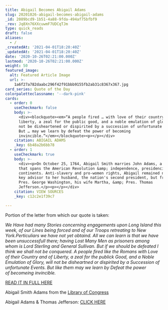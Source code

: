 ```yaml
---
title: Abigail Becomes Abigail Adams
slug: 20201026-abigail-becomes-abigail-adams
_id: 2089bcd9-1b51-4a88-9fda-494af75bfbf9
_rev: Jq8Xn76XXcuwmF7UDCqTJm
type: quick_reads
draft: false
aliases:
  - /
_createdAt: '2021-04-01T18:20:40Z'
_updatedAt: '2021-04-01T18:20:40Z'
date: '2020-10-26T02:21:00.000Z'
lastmod: '2020-10-26T02:21:00.000Z'
weight: 50
featured_image:
  alt: Featured Article Image
  url: >-
    1a6f27a782daabc296f42f91bbb9155fb2ab31c8367x367.jpg
card_series: Quote of the Day
colorpaletteclassname: '--dark-pink'
cards:
  - order: 0
    useCheckmark: false
    body: >-
      <div><blockquote><em>“A people fired … with love of their country and of
      liberty, a zeal for the public good, and a noble emulation of glory, will
      not be disheartened or dispirited by a succession of unfortunate events.
      But … may we learn by defeat the power of becoming
      invincible.”</em></blockquote><p></p></div>
    citation: ABIGAIL ADAMS
    _key: 6b48a2b6bb78
  - order: 1
    useCheckmark: true
    body: >-
      <div><p>On October 25, 1764, Abigail Smith marries John Adams, a union
      that spans the American Revolution &amp; independence, presidencies, and
      continents. Anti-slavery and pro-women rights, Abigail remained not only a
      key advisor to her husband, the nation's second president, but friend of
      Pres. George Washington, his wife Martha, &amp; Pres. Thomas
      Jefferson.</p><p></p></div>
    citation: VIEW SOURCES
    _key: c12c2e1f39c7

---
```

Portion of the letter from which our quote is taken:

_We Have had many Stories concerning engagements upon Long Island this week, of our Lines being forced and of our Troops retreating to New York.Perticuliars we have not yet obtaind. All we can learn is that we have been unsuccessfull there; having Lost Many Men as prisoners among whom is Lord Sterling and General Sullivan. But if we should be defeated I think we shall not be conquered. A people fired like the Romans with Love of their Country and of Liberty, a zeal for the publick Good, and a Noble Emulation of Glory, will not be disheartned or dispirited by a Succession of unfortunate Events. But like them may we learn by Defeat the power of becomeing invincible._

[READ IT IN FULL HERE](https://www.masshist.org/digitaladams/archive/doc?id=L17760907aa&bc=)

Abigail Smith Adams from the [Library of Congress](https://www.loc.gov/item/today-in-history/october-25/)

Abigail Adams & Thomas Jefferson: [CLICK HERE](https://www.monticello.org/site/research-and-collections/abigail-adams)